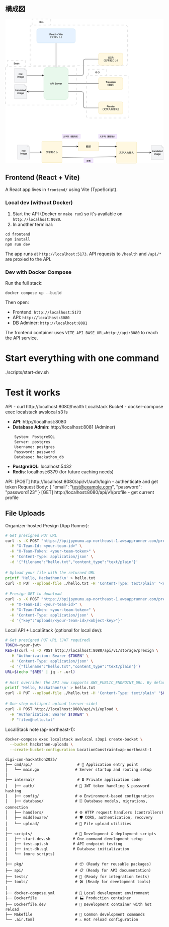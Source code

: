 ## 構成図
  
  ![](./docs/readonly.drawio.svg)

## Frontend (React + Vite)

A React app lives in `frontend/` using Vite (TypeScript).

### Local dev (without Docker)

1. Start the API (Docker or `make run`) so it's available on `http://localhost:8080`.
2. In another terminal:

```
cd frontend
npm install
npm run dev
```

The app runs at `http://localhost:5173`. API requests to `/health` and `/api/*` are proxied to the API.

### Dev with Docker Compose

Run the full stack:

```
docker compose up --build
```

Then open:
- Frontend: `http://localhost:5173`
- API: `http://localhost:8080`
- DB Adminer: `http://localhost:8081`

The frontend container uses `VITE_API_BASE_URL=http://api:8080` to reach the API service.

# Start everything with one command
./scripts/start-dev.sh

# Test it works
API - curl http://localhost:8080/health
Localstack Bucket - docker-compose exec localstack awslocal s3 ls

- **API**: http://localhost:8080
- **Database Admin**: http://localhost:8081 (Adminer)
```
    System: PostgreSQL
    Server: postgres
    Username: postgres
    Password: password
    Database: hackathon_db
```
- **PostgreSQL**: localhost:5432
- **Redis**: localhost:6379 (for future caching needs)

API:
[POST] http://localhost:8080/api/v1/auth/login - authenticate and get token
Request Body:
{ 
  "email": "test@example.com", 
  "password": "password123"
}
[GET] http://localhost:8080/api/v1/profile - get current profile

## File Uploads

Organizer-hosted Presign (App Runner):

```bash
# Get presigned PUT URL
curl -s -X POST "https://bpijpynumu.ap-northeast-1.awsapprunner.com/presign-upload" \
  -H "X-Team-Id: <your-team-id>" \
  -H "X-Team-Token: <your-team-token>" \
  -H 'Content-Type: application/json' \
  -d '{"filename":"hello.txt","content_type":"text/plain"}'

# Upload your file with the returned URL
printf 'Hello, Hackathon!\n' > hello.txt
curl -X PUT --upload-file ./hello.txt -H 'Content-Type: text/plain' "<url-from-step-1>"

# Presign GET to download
curl -s -X POST "https://bpijpynumu.ap-northeast-1.awsapprunner.com/presign-get" \
  -H "X-Team-Id: <your-team-id>" \
  -H "X-Team-Token: <your-team-token>" \
  -H 'Content-Type: application/json' \
  -d '{"key":"uploads/<your-team-id>/<object-key>"}'
```

Local API + LocalStack (optional for local dev):

```bash
# Get presigned PUT URL (JWT required)
TOKEN=<your-jwt>
RES=$(curl -s -X POST http://localhost:8080/api/v1/storage/presign \
  -H "Authorization: Bearer $TOKEN" \
  -H 'Content-Type: application/json' \
  -d '{"filename":"hello.txt","content_type":"text/plain"}')
URL=$(echo "$RES" | jq -r .url)

# Host override: the API now supports AWS_PUBLIC_ENDPOINT_URL. By default, it uses http://localhost:4566 for presigned URLs so you can upload from your host without edits.
printf 'Hello, Hackathon!\n' > hello.txt
curl -X PUT --upload-file ./hello.txt -H 'Content-Type: text/plain' "$URL"

# One-step multipart upload (server-side)
curl -X POST http://localhost:8080/api/v1/upload \
  -H "Authorization: Bearer $TOKEN" \
  -F "file=@hello.txt"
```

LocalStack note (ap-northeast-1):

```bash
docker-compose exec localstack awslocal s3api create-bucket \
  --bucket hackathon-uploads \
  --create-bucket-configuration LocationConstraint=ap-northeast-1
```

```
digi-con-hackathon2025/
├── cmd/api/                    # 🚀 Application entry point
│   └── main.go                # Server startup and routing setup
│
├── internal/                   # 🔒 Private application code
│   ├── auth/                  # 🔐 JWT token handling & password hashing
│   ├── config/                # ⚙️ Environment-based configuration
│   ├── database/              # 🗄️ Database models, migrations, connection
│   ├── handlers/              # 🌐 HTTP request handlers (controllers)
│   ├── middleware/            # 🛡️ CORS, authentication, recovery
│   └── upload/                # 📁 File upload utilities
│
├── scripts/                   # 🔧 Development & deployment scripts
│   ├── start-dev.sh          # One-command development setup
│   ├── test-api.sh           # API endpoint testing
│   ├── init-db.sql           # Database initialization
│   └── (more scripts)
│
├── pkg/                       # 📦 (Ready for reusable packages)
├── api/                       # 📋 (Ready for API documentation)
├── tests/                     # 🧪 (Ready for integration tests)
├── tools/                     # 🛠️ (Ready for development tools)
│
├── docker-compose.yml         # 🐳 Local development environment
├── Dockerfile                 # 🏭 Production container
├── Dockerfile.dev             # 🔄 Development container with hot reload
├── Makefile                   # 🎯 Common development commands
└── .air.toml                  # ♨️ Hot reload configuration
```
